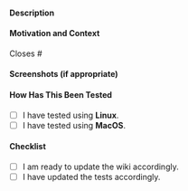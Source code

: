 <!-- Provide a general summary of your changes in the Title above. -->

#### Description

<!-- Describe your changes. -->

<!-- This following sections apply only to large PRs, you may disregard them for small ones. -->

#### Motivation and Context

<!-- Why is this change required? What problem does it solve? -->

Closes # <!--- Please link to an open issue. -->

#### Screenshots (if appropriate)

#### How Has This Been Tested

<!-- Please describe how you tested your changes. -->
<!-- If you have not tested your changes on both OSes, someone else can help you out. -->

- [ ] I have tested using **Linux**.
- [ ] I have tested using **MacOS**.

#### Checklist

<!-- Go over the following points and put an x in all the boxes that apply. -->
<!-- If you're unsure about any of these, don't hesitate to ask! -->

- [ ] I am ready to update the wiki accordingly.
- [ ] I have updated the tests accordingly.
